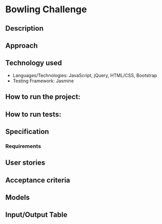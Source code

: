 
Bowling Challenge
=================

## Description

## Approach

## Technology used
- Languages/Technologies: JavaScript, jQuery, HTML/CSS, Bootstrap
- Testing Framework: Jasmine

## How to run the project:

## How to run tests:

## Specification

### Requirements

## User stories

## Acceptance criteria

## Models

## Input/Output Table
